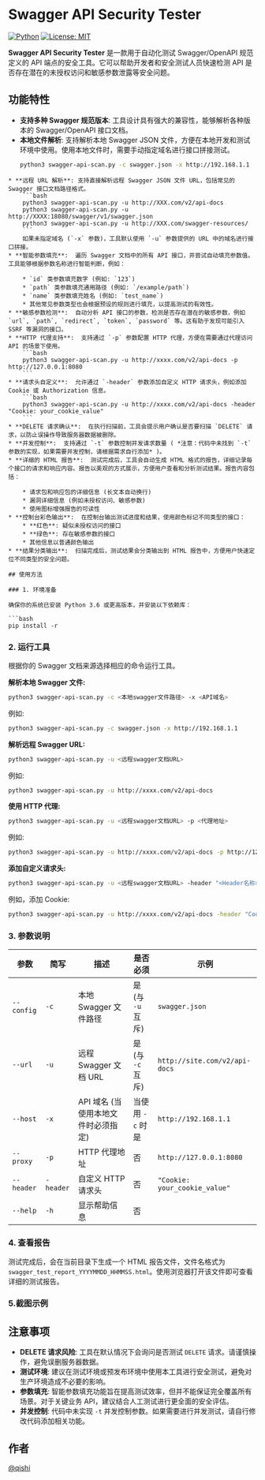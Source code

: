 # Swagger API Security Tester

[![Python](https://img.shields.io/badge/Python-3.6+-blue.svg)](https://www.python.org)
[![License: MIT](https://img.shields.io/badge/License-MIT-yellow.svg)](https://opensource.org/licenses/MIT)

**Swagger API Security Tester** 是一款用于自动化测试 Swagger/OpenAPI 规范定义的 API 端点的安全工具。它可以帮助开发者和安全测试人员快速检测 API 是否存在潜在的未授权访问和敏感参数泄露等安全问题。

## 功能特性

* **支持多种 Swagger 规范版本**:  工具设计具有强大的兼容性，能够解析各种版本的 Swagger/OpenAPI 接口文档。
* **本地文件解析**: 支持解析本地 Swagger JSON 文件，方便在本地开发和测试环境中使用。使用本地文件时，需要手动指定域名进行接口拼接测试。
    ```bash
    python3 swagger-api-scan.py -c swagger.json -x http://192.168.1.1
```
* **远程 URL 解析**: 支持直接解析远程 Swagger JSON 文件 URL，包括常见的 Swagger 接口文档路径格式。
    ```bash
    python3 swagger-api-scan.py -u http://XXX.com/v2/api-docs
    python3 swagger-api-scan.py -u http://XXXX:18080/swagger/v1/swagger.json
    python3 swagger-api-scan.py -u http://XXX.com/swagger-resources/
    ```
    如果未指定域名 (`-x` 参数)，工具默认使用 `-u` 参数提供的 URL 中的域名进行接口拼接。
* **智能参数填充**:  遍历 Swagger 文档中的所有 API 接口，并尝试自动填充参数值。工具能够根据参数名称进行智能判断，例如：
  
    * `id` 类参数填充数字 (例如: `123`)
    * `path` 类参数填充通用路径 (例如: `/example/path`)
    * `name` 类参数填充姓名 (例如: `test_name`)
    * 其他常见参数类型也会根据预设的规则进行填充，以提高测试的有效性。
* **敏感参数检测**:  自动分析 API 接口的参数，检测是否存在潜在的敏感参数，例如 `url`, `path`, `redirect`, `token`, `password` 等。这有助于发现可能引入 SSRF 等漏洞的接口。
* **HTTP 代理支持**:  支持通过 `-p` 参数配置 HTTP 代理，方便在需要通过代理访问 API 的场景下使用。
    ```bash
    python3 swagger-api-scan.py -u http://xxxx.com/v2/api-docs -p http://127.0.0.1:8080
    ```
* **请求头自定义**:  允许通过 `-header` 参数添加自定义 HTTP 请求头，例如添加 Cookie 或 Authorization 信息。
    ```bash
    python3 swagger-api-scan.py -u http://xxxx.com/v2/api-docs -header "Cookie: your_cookie_value"
    ```
* **DELETE 请求确认**:  在执行扫描前，工具会提示用户确认是否要扫描 `DELETE` 请求，以防止误操作导致服务器数据被删除。
* **并发控制**:  支持通过 `-t` 参数控制并发请求数量 ( *注意：代码中未找到 `-t` 参数的实现，如果需要并发控制，请根据需求自行添加* )。
* **详细的 HTML 报告**:  测试完成后，工具会自动生成 HTML 格式的报告，详细记录每个接口的请求和响应内容。报告以美观的方式展示，方便用户查看和分析测试结果。报告内容包括：
  
    * 请求包和响应包的详细信息 (长文本自动换行)
    * 漏洞详细信息 (例如未授权访问、敏感参数)
    * 使用图标增强报告的可读性
* **控制台彩色输出**:  在控制台输出测试进度和结果，使用颜色标记不同类型的接口：
    * **红色**: 疑似未授权访问的接口
    * **绿色**: 存在敏感参数的接口
    * 其他信息以普通颜色输出
* **结果分类输出**:  扫描完成后，测试结果会分类输出到 HTML 报告中，方便用户快速定位不同类型的安全问题。

## 使用方法

### 1. 环境准备

确保你的系统已安装 Python 3.6 或更高版本，并安装以下依赖库：

```bash
pip install -r 
```

### 2. 运行工具

根据你的 Swagger 文档来源选择相应的命令运行工具。

**解析本地 Swagger 文件:**

```bash
python3 swagger-api-scan.py -c <本地swagger文件路径> -x <API域名>
```

例如:

```bash
python3 swagger-api-scan.py -c swagger.json -x http://192.168.1.1
```

**解析远程 Swagger URL:**

```bash
python3 swagger-api-scan.py -u <远程swagger文档URL>
```

例如:

```bash
python3 swagger-api-scan.py -u http://xxxx.com/v2/api-docs
```

**使用 HTTP 代理:**

```bash
python3 swagger-api-scan.py -u <远程swagger文档URL> -p <代理地址>
```

例如:

```bash
python3 swagger-api-scan.py -u http://xxxx.com/v2/api-docs -p http://127.0.0.1:8080
```

**添加自定义请求头:**

```bash
python3 swagger-api-scan.py -u <远程swagger文档URL> -header "<Header名称>:<Header值>"
```

例如，添加 Cookie:

```bash
python3 swagger-api-scan.py -u http://xxxx.com/v2/api-docs -header "Cookie: your_cookie_value"
```

### 3. 参数说明

| 参数       | 简写      | 描述                                | 是否必须          | 示例                          |
| ---------- | --------- | ----------------------------------- | ----------------- | ----------------------------- |
| `--config` | `-c`      | 本地 Swagger 文件路径               | 是 (与 `-u` 互斥) | `swagger.json`                |
| `--url`    | `-u`      | 远程 Swagger 文档 URL               | 是 (与 `-c` 互斥) | `http://site.com/v2/api-docs` |
| `--host`   | `-x`      | API 域名 (当使用本地文件时必须指定) | 当使用 `-c` 时是  | `http://192.168.1.1`          |
| `--proxy`  | `-p`      | HTTP 代理地址                       | 否                | `http://127.0.0.1:8080`       |
| `--header` | `-header` | 自定义 HTTP 请求头                  | 否                | `"Cookie: your_cookie_value"` |
| `--help`   | `-h`      | 显示帮助信息                        | 否                |                               |

### 4. 查看报告

测试完成后，会在当前目录下生成一个 HTML 报告文件，文件名格式为 `swagger_test_report_YYYYMMDD_HHMMSS.html`。使用浏览器打开该文件即可查看详细的测试报告。



### 5.截图示例



## 注意事项

* **DELETE 请求风险**:  工具在默认情况下会询问是否测试 `DELETE` 请求。请谨慎操作，避免误删服务器数据。
* **测试环境**:  建议在测试环境或预发布环境中使用本工具进行安全测试，避免对生产环境造成不必要的影响。
* **参数填充**:  智能参数填充功能旨在提高测试效率，但并不能保证完全覆盖所有场景。对于关键业务 API，建议结合人工测试进行更全面的安全评估。
* **并发控制**:  代码中未实现 `-t` 并发控制参数。如果需要进行并发测试，请自行修改代码添加相关功能。

## 作者

[@qishi](https://github.com/your-github-username)  
